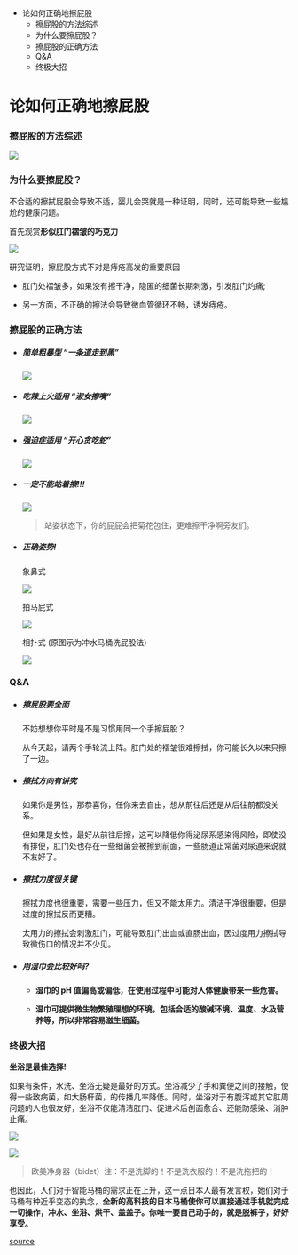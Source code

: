 <!-- MarkdownTOC -->

- 论如何正确地擦屁股
    - 擦屁股的方法综述
    - 为什么要擦屁股？
    - 擦屁股的正确方法
    - Q&A
    - 终极大招

<!-- /MarkdownTOC -->

# 论如何正确地擦屁股

### 擦屁股的方法综述

![](images/ways_pipi.jpg)

### 为什么要擦屁股？

不合适的擦拭屁股会导致不适，婴儿会哭就是一种证明，同时，还可能导致一些尴尬的健康问题。

首先观赏**形似肛门褶皱的巧克力**

![](images/菊花.jpg)

研究证明，擦屁股方式不对是痔疮高发的重要原因

- 肛门处褶皱多，如果没有擦干净，隐匿的细菌长期刺激，引发肛门灼痛;

- 另一方面，不正确的擦法会导致微血管循环不畅，诱发痔疮。

### 擦屁股的正确方法

- ##### 简单粗暴型 “一条道走到黑”

    ![](images/way_1.gif)

- ##### 吃辣上火适用 “淑女擦嘴”

    ![](images/way_2.gif)

- ##### 强迫症适用 “开心贪吃蛇”

    ![](images/way_3.gif)

- ##### 一定不能站着擦!!!

    ![](images/error.jpg)
    >站姿状态下，你的屁屁会把菊花包住，更难擦干净啊旁友们。

- ##### 正确姿势!

    象鼻式

    ![](images/right_1.gif)

    拍马屁式

    ![](images/right_2.gif)

    相扑式 (原图示为冲水马桶洗屁股法)

    ![](images/right_3.gif)

### Q&A

- ##### 擦屁股要全面

    不妨想想你平时是不是习惯用同一个手擦屁股？

    从今天起，请两个手轮流上阵。肛门处的褶皱很难擦拭，你可能长久以来只擦了一边。

- ##### 擦拭方向有讲究

    如果你是男性，那恭喜你，任你来去自由，想从前往后还是从后往前都没关系。

    但如果是女性，最好从前往后擦，这可以降低你得泌尿系感染得风险，即使没有排便，肛门处也存在一些细菌会被擦到前面，一些肠道正常菌对尿道来说就不友好了。

- ##### 擦拭力度很关键

    擦拭力度也很重要，需要一些压力，但又不能太用力。清洁干净很重要，但是过度的擦拭反而更糟。

    太用力的擦拭会刺激肛门，可能导致肛门出血或直肠出血，因过度用力擦拭导致微伤口的情况并不少见。

- ##### 用湿巾会比较好吗?

    + **湿巾的 pH 值偏高或偏低，在使用过程中可能对人体健康带来一些危害。**

    + **湿巾可提供微生物繁殖理想的环境，包括合适的酸碱环境、温度、水及营养等，所以非常容易滋生细菌。**

### 终极大招

**坐浴是最佳选择!**

如果有条件，水洗、坐浴无疑是最好的方式。坐浴减少了手和粪便之间的接触，使得一些致病菌，如大肠杆菌，的传播几率降低。同时，坐浴对于有腹泻或其它肛周问题的人也很友好，坐浴不仅能清洁肛门、促进术后创面愈合、还能防感染、消肿止痛。

![](images/sit_1.jpg)

![](images/sit_2.jpg)
> 欧美净身器（bidet）注：不是洗脚的！不是洗衣服的！不是洗拖把的！

也因此，人们对于智能马桶的需求正在上升，这一点日本人最有发言权，她们对于马桶有种近乎变态的执念，**全新的高科技的日本马桶使你可以直接通过手机就完成一切操作，冲水、坐浴、烘干、盖盖子。你唯一要自己动手的，就是脱裤子，好好享受。**

[source](https://daily.zhihu.com/story/9673541)
